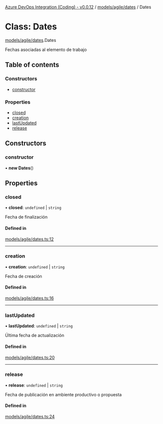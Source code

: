 [Azure DevOps Integration (Coding) - v0.0.12](../README.md) / [models/agile/dates](../modules/models_agile_dates.md) / Dates

# Class: Dates

[models/agile/dates](../modules/models_agile_dates.md).Dates

Fechas asociadas al elemento de trabajo

## Table of contents

### Constructors

- [constructor](models_agile_dates.Dates.md#constructor)

### Properties

- [closed](models_agile_dates.Dates.md#closed)
- [creation](models_agile_dates.Dates.md#creation)
- [lastUpdated](models_agile_dates.Dates.md#lastupdated)
- [release](models_agile_dates.Dates.md#release)

## Constructors

### constructor

• **new Dates**()

## Properties

### closed

• **closed**: `undefined` \| `string`

Fecha de finalización

#### Defined in

[models/agile/dates.ts:12](https://github.com/jeysgar1/azure-devops-api-kms/blob/f839fd0/src/models/agile/dates.ts#L12)

___

### creation

• **creation**: `undefined` \| `string`

Fecha de creación

#### Defined in

[models/agile/dates.ts:16](https://github.com/jeysgar1/azure-devops-api-kms/blob/f839fd0/src/models/agile/dates.ts#L16)

___

### lastUpdated

• **lastUpdated**: `undefined` \| `string`

Última fecha de actualización

#### Defined in

[models/agile/dates.ts:20](https://github.com/jeysgar1/azure-devops-api-kms/blob/f839fd0/src/models/agile/dates.ts#L20)

___

### release

• **release**: `undefined` \| `string`

Fecha de publicación en ambiente productivo o propuesta

#### Defined in

[models/agile/dates.ts:24](https://github.com/jeysgar1/azure-devops-api-kms/blob/f839fd0/src/models/agile/dates.ts#L24)
